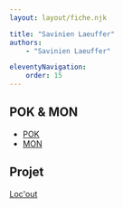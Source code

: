 ```yaml
---
layout: layout/fiche.njk

title: "Savinien Laeuffer"
authors:
    - "Savinien Laeuffer"

eleventyNavigation:
    order: 15
---
```


## POK & MON

* [POK](./pok)
* [MON](./mon)

## Projet

[Loc'out](../../../projets/2022-2023/Locout)
